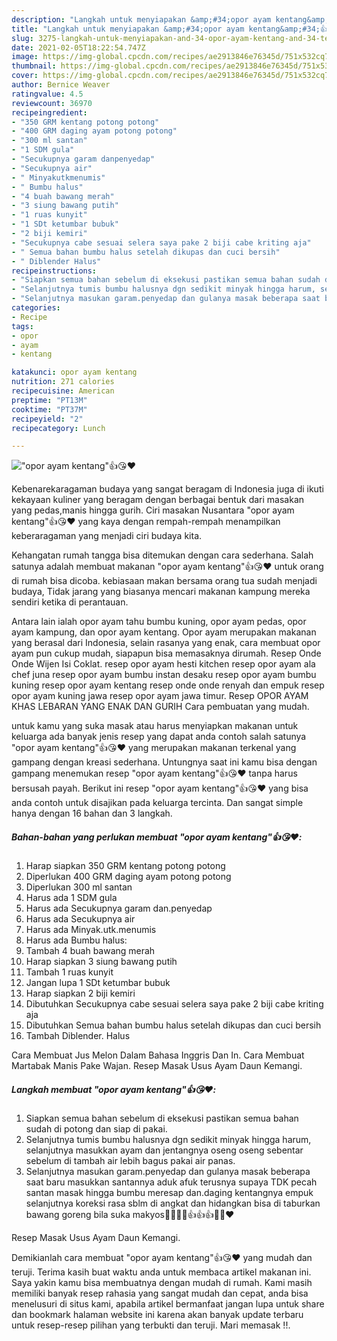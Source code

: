 ```yaml
---
description: "Langkah untuk menyiapakan &amp;#34;opor ayam kentang&amp;#34;👍😘❤️ Terbukti"
title: "Langkah untuk menyiapakan &amp;#34;opor ayam kentang&amp;#34;👍😘❤️ Terbukti"
slug: 3275-langkah-untuk-menyiapakan-and-34-opor-ayam-kentang-and-34-terbukti
date: 2021-02-05T18:22:54.747Z
image: https://img-global.cpcdn.com/recipes/ae2913846e76345d/751x532cq70/opor-ayam-kentang👍😘❤️-foto-resep-utama.jpg
thumbnail: https://img-global.cpcdn.com/recipes/ae2913846e76345d/751x532cq70/opor-ayam-kentang👍😘❤️-foto-resep-utama.jpg
cover: https://img-global.cpcdn.com/recipes/ae2913846e76345d/751x532cq70/opor-ayam-kentang👍😘❤️-foto-resep-utama.jpg
author: Bernice Weaver
ratingvalue: 4.5
reviewcount: 36970
recipeingredient:
- "350 GRM kentang potong potong"
- "400 GRM daging ayam potong potong"
- "300 ml santan"
- "1 SDM gula"
- "Secukupnya garam danpenyedap"
- "Secukupnya air"
- " Minyakutkmenumis"
- " Bumbu halus"
- "4 buah bawang merah"
- "3 siung bawang putih"
- "1 ruas kunyit"
- "1 SDt ketumbar bubuk"
- "2 biji kemiri"
- "Secukupnya cabe sesuai selera saya pake 2 biji cabe kriting aja"
- " Semua bahan bumbu halus setelah dikupas dan cuci bersih"
- " Diblender Halus"
recipeinstructions:
- "Siapkan semua bahan sebelum di eksekusi pastikan semua bahan sudah di potong dan siap di pakai."
- "Selanjutnya tumis bumbu halusnya dgn sedikit minyak hingga harum, selanjutnya masukkan ayam dan jentangnya oseng oseng sebentar sebelum di tambah air lebih bagus pakai air panas."
- "Selanjutnya masukan garam.penyedap dan gulanya masak beberapa saat baru masukkan santannya aduk afuk terusnya supaya TDK pecah santan masak hingga bumbu meresap dan.daging kentangnya empuk selanjutnya koreksi rasa sblm di angkat dan hidangkan bisa di taburkan bawang goreng bila suka makyos🙏🙏😂😂👍👍👍😘😘❤️"
categories:
- Recipe
tags:
- opor
- ayam
- kentang

katakunci: opor ayam kentang 
nutrition: 271 calories
recipecuisine: American
preptime: "PT13M"
cooktime: "PT37M"
recipeyield: "2"
recipecategory: Lunch

---
```



![&#34;opor ayam kentang&#34;👍😘❤️](https://img-global.cpcdn.com/recipes/ae2913846e76345d/751x532cq70/opor-ayam-kentang👍😘❤️-foto-resep-utama.jpg)

Kebenarekaragaman budaya yang sangat beragam di Indonesia juga di ikuti kekayaan kuliner yang beragam dengan berbagai bentuk dari masakan yang pedas,manis hingga gurih. Ciri masakan Nusantara &#34;opor ayam kentang&#34;👍😘❤️ yang kaya dengan rempah-rempah menampilkan keberaragaman yang menjadi ciri budaya kita.


Kehangatan rumah tangga bisa ditemukan dengan cara sederhana. Salah satunya adalah membuat makanan &#34;opor ayam kentang&#34;👍😘❤️ untuk orang di rumah bisa dicoba. kebiasaan makan bersama orang tua sudah menjadi budaya, Tidak jarang yang biasanya mencari makanan kampung mereka sendiri ketika di perantauan.

Antara lain ialah opor ayam tahu bumbu kuning, opor ayam pedas, opor ayam kampung, dan opor ayam kentang. Opor ayam merupakan makanan yang berasal dari Indonesia, selain rasanya yang enak, cara membuat opor ayam pun cukup mudah, siapapun bisa memasaknya dirumah. Resep Onde Onde Wijen Isi Coklat. resep opor ayam hesti kitchen resep opor ayam ala chef juna resep opor ayam bumbu instan desaku resep opor ayam bumbu kuning resep opor ayam kentang resep onde onde renyah dan empuk resep opor ayam kuning jawa resep opor ayam jawa timur. Resep OPOR AYAM KHAS LEBARAN YANG ENAK DAN GURIH Cara pembuatan yang mudah.

untuk kamu yang suka masak atau harus menyiapkan makanan untuk keluarga ada banyak jenis resep yang dapat anda contoh salah satunya &#34;opor ayam kentang&#34;👍😘❤️ yang merupakan makanan terkenal yang gampang dengan kreasi sederhana. Untungnya saat ini kamu bisa dengan gampang menemukan resep &#34;opor ayam kentang&#34;👍😘❤️ tanpa harus bersusah payah.
Berikut ini resep &#34;opor ayam kentang&#34;👍😘❤️ yang bisa anda contoh untuk disajikan pada keluarga tercinta. Dan sangat simple hanya dengan 16 bahan dan 3 langkah.


<!--inarticleads1-->

##### Bahan-bahan yang perlukan membuat &#34;opor ayam kentang&#34;👍😘❤️:

1. Harap siapkan 350 GRM kentang potong potong
1. Diperlukan 400 GRM daging ayam potong potong
1. Diperlukan 300 ml santan
1. Harus ada 1 SDM gula
1. Harus ada Secukupnya garam dan.penyedap
1. Harus ada Secukupnya air
1. Harus ada  Minyak.utk.menumis
1. Harus ada  Bumbu halus:
1. Tambah 4 buah bawang merah
1. Harap siapkan 3 siung bawang putih
1. Tambah 1 ruas kunyit
1. Jangan lupa 1 SDt ketumbar bubuk
1. Harap siapkan 2 biji kemiri
1. Dibutuhkan Secukupnya cabe sesuai selera saya pake 2 biji cabe kriting aja
1. Dibutuhkan  Semua bahan bumbu halus setelah dikupas dan cuci bersih
1. Tambah  Diblender. Halus


Cara Membuat Jus Melon Dalam Bahasa Inggris Dan In. Cara Membuat Martabak Manis Pake Wajan. Resep Masak Usus Ayam Daun Kemangi. 

<!--inarticleads2-->

##### Langkah membuat  &#34;opor ayam kentang&#34;👍😘❤️:

1. Siapkan semua bahan sebelum di eksekusi pastikan semua bahan sudah di potong dan siap di pakai.
1. Selanjutnya tumis bumbu halusnya dgn sedikit minyak hingga harum, selanjutnya masukkan ayam dan jentangnya oseng oseng sebentar sebelum di tambah air lebih bagus pakai air panas.
1. Selanjutnya masukan garam.penyedap dan gulanya masak beberapa saat baru masukkan santannya aduk afuk terusnya supaya TDK pecah santan masak hingga bumbu meresap dan.daging kentangnya empuk selanjutnya koreksi rasa sblm di angkat dan hidangkan bisa di taburkan bawang goreng bila suka makyos🙏🙏😂😂👍👍👍😘😘❤️


Resep Masak Usus Ayam Daun Kemangi. 

Demikianlah cara membuat &#34;opor ayam kentang&#34;👍😘❤️ yang mudah dan teruji. Terima kasih buat waktu anda untuk membaca artikel makanan ini. Saya yakin kamu bisa membuatnya dengan mudah di rumah. Kami masih memiliki banyak resep rahasia yang sangat mudah dan cepat, anda bisa menelusuri di situs kami, apabila artikel bermanfaat jangan lupa untuk share dan bookmark halaman website ini karena akan banyak update terbaru untuk resep-resep pilihan yang terbukti dan teruji. Mari memasak !!. 
